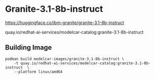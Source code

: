 # Granite-3.1-8b-instruct

https://huggingface.co/ibm-granite/granite-3.1-8b-instruct

quay.io/redhat-ai-services/modelcar-catalog:granite-3.1-8b-instruct

## Building Image

```
podman build modelcar-images/granite-3.1-8b-instruct \
    -t quay.io/redhat-ai-services/modelcar-catalog:granite-3.1-8b-instruct  \
    --platform linux/amd64
```
